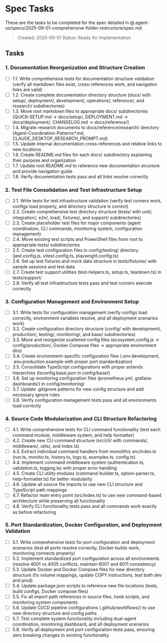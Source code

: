 # Spec Tasks

These are the tasks to be completed for the spec detailed in @.agent-os/specs/2025-09-01-comprehensive-folder-restructure/spec.md

> Created: 2025-09-01
> Status: Ready for Implementation

## Tasks

### 1. Documentation Reorganization and Structure Creation

- [ ] 1.1. Write comprehensive tests for documentation structure validation (verify all markdown files exist, cross-references work, and navigation links are valid)
- [ ] 1.2. Create complete documentation directory structure (docs/ with setup/, deployment/, development/, operations/, reference/, and research/ subdirectories)
- [ ] 1.3. Move root markdown files to appropriate docs/ subdirectories (QUICK-SETUP.md → docs/setup/, DEPLOYMENT.md → docs/deployment/, CHANGELOG.md → docs/reference/)
- [ ] 1.4. Migrate research documents to docs/reference/research/ directory (Agent-Coordination-Patterns*.md, CLAUDE_DESKTOP_RESEARCH_PROMPT.md)
- [ ] 1.5. Update internal documentation cross-references and relative links to new locations
- [ ] 1.6. Create README.md files for each docs/ subdirectory explaining their purpose and organization
- [ ] 1.7. Update root README.md to reference new documentation structure and provide navigation guide
- [ ] 1.8. Verify documentation tests pass and all links resolve correctly

### 2. Test File Consolidation and Test Infrastructure Setup

- [ ] 2.1. Write tests for test infrastructure validation (verify test runners work, configs load properly, and directory structure is correct)
- [ ] 2.2. Create comprehensive test directory structure (tests/ with unit/, integration/, e2e/, load/, fixtures/, and support/ subdirectories)
- [ ] 2.3. Create placeholder test files for major components (agent coordination, CLI commands, monitoring system, configuration management)
- [ ] 2.4. Move existing test scripts and PowerShell files from root to appropriate tests/ subdirectories
- [ ] 2.5. Create test configuration files in config/testing/ directory (jest.config.js, vitest.config.ts, playwright.config.ts)
- [ ] 2.6. Set up test fixtures and mock data structure in tests/fixtures/ with sample sessions and test data
- [ ] 2.7. Create test support utilities (test-helpers.ts, setup.ts, teardown.ts) in tests/support/
- [ ] 2.8. Verify all test infrastructure tests pass and test runners execute correctly

### 3. Configuration Management and Environment Setup

- [ ] 3.1. Write tests for configuration management (verify configs load correctly, environment variables resolve, and all deployment scenarios work)
- [ ] 3.2. Create configuration directory structure (config/ with development/, production/, testing/, monitoring/, and base/ subdirectories)
- [ ] 3.3. Move and reorganize scattered config files (ecosystem.config.js → config/production/, Docker Compose files → appropriate environment dirs)
- [ ] 3.4. Create environment-specific configuration files (.env.development, .env.production.example with proper port standardization)
- [ ] 3.5. Consolidate TypeScript configurations with proper extends hierarchies (tsconfig.base.json in config/base/)
- [ ] 3.6. Set up monitoring configuration files (prometheus.yml, grafana-dashboards/) in config/monitoring/
- [ ] 3.7. Update .gitignore patterns for new config structure and add necessary ignore rules
- [ ] 3.8. Verify configuration management tests pass and all environments load correctly

### 4. Source Code Modularization and CLI Structure Refactoring

- [ ] 4.1. Write comprehensive tests for CLI command functionality (test each command module, middleware system, and help formatter)
- [ ] 4.2. Create new CLI command structure (src/cli/ with commands/, middleware/, utils/, and index.ts)
- [ ] 4.3. Extract individual command handlers from monolithic src/index.ts (run.ts, monitor.ts, history.ts, logs.ts, examples.ts, config.ts)
- [ ] 4.4. Implement command middleware system (authentication.ts, validation.ts, logging.ts) with proper error handling
- [ ] 4.5. Create CLI utility modules (command-builder.ts, option-parser.ts, help-formatter.ts) for better modularity
- [ ] 4.6. Update all source file imports to use new CLI structure and TypeScript path mappings
- [ ] 4.7. Refactor main entry point (src/index.ts) to use new command-based architecture while preserving all functionality
- [ ] 4.8. Verify CLI functionality tests pass and all commands work exactly as before refactoring

### 5. Port Standardization, Docker Configuration, and Deployment Validation

- [ ] 5.1. Write comprehensive tests for port configuration and deployment scenarios (test all ports resolve correctly, Docker builds work, monitoring connects properly)
- [ ] 5.2. Implement standardized port configuration across all environments (resolve 4001 vs 4005 conflicts, maintain 6007 and 6011 consistency)
- [ ] 5.3. Update Docker and Docker Compose files for new directory structure (fix volume mappings, update COPY instructions, test both dev and prod)
- [ ] 5.4. Update package.json scripts to reference new file locations (tests, build configs, Docker compose files)
- [ ] 5.5. Fix all import path references in source files, hook scripts, and monitoring system components
- [ ] 5.6. Update CI/CD pipeline configurations (.github/workflows/) to use new directory structure and config paths
- [ ] 5.7. Test complete system functionality including dual-agent coordination, monitoring dashboard, and all deployment scenarios
- [ ] 5.8. Verify all deployment and port configuration tests pass, ensuring zero breaking changes to existing functionality
